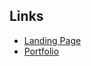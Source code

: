 ## Links

-  [Landing Page](https://shopease-lilac.vercel.app/)
-  [Portfolio](https://yajneshkumar.vercel.app/)
